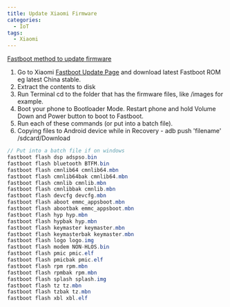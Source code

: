 ```yaml
---
title: Update Xiaomi Firmware
categories:
  - IoT
tags:
  - Xiaomi  
---
```


[Fastboot method to update firmware](https://forum.xda-developers.com/showpost.php?p=72402783&postcount=15)

1. Go to Xiaomi [Fastboot Update Page](http://en.miui.com/a-234.html) and download latest Fastboot ROM eg latest China stable.
1. Extract the contents to disk
1. Run Terminal cd to the folder that has the firmware files, like /images for example.
1. Boot your phone to Bootloader Mode. Restart phone and hold Volume Down and Power button to boot to Fastboot.
1. Run each of these commands (or put into a batch file).
1. Copying files to Android device while in Recovery - adb push 'filename' /sdcard/Download

```cs
// Put into a batch file if on windows
fastboot flash dsp adspso.bin
fastboot flash bluetooth BTFM.bin  
fastboot flash cmnlib64 cmnlib64.mbn
fastboot flash cmnlib64bak cmnlib64.mbn
fastboot flash cmnlib cmnlib.mbn
fastboot flash cmnlibbak cmnlib.mbn
fastboot flash devcfg devcfg.mbn
fastboot flash aboot emmc_appsboot.mbn
fastboot flash abootbak emmc_appsboot.mbn
fastboot flash hyp hyp.mbn
fastboot flash hypbak hyp.mbn
fastboot flash keymaster keymaster.mbn
fastboot flash keymasterbak keymaster.mbn
fastboot flash logo logo.img
fastboot flash modem NON-HLOS.bin
fastboot flash pmic pmic.elf
fastboot flash pmicbak pmic.elf
fastboot flash rpm rpm.mbn
fastboot flash rpmbak rpm.mbn
fastboot flash splash splash.img
fastboot flash tz tz.mbn
fastboot flash tzbak tz.mbn
fastboot flash xbl xbl.elf
```